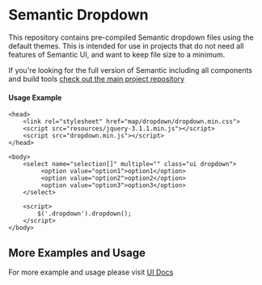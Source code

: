 # Semantic Dropdown

This repository contains pre-compiled Semantic dropdown files using the default themes. This is intended for use in projects that do not need all features of Semantic UI, and want to keep file size to a minimum.


If you're looking for the full version of Semantic including all components and build tools [check out the main project repository](https://github.com/Semantic-Org/Semantic-UI/tree/1.0)


#### Usage Example
```
<head>
	<link rel="stylesheet" href="map/dropdown/dropdown.min.css">
	<script src="resources/jquery-3.1.1.min.js"></script>
	<script src="dropdown.min.js"></script>
</head>

<body>
	<select name="selection[]" multiple="" class="ui dropdown">
		 <option value="option1">option1</option>
		 <option value="option2">option2</option>
		 <option value="option3">option3</option>
	</select>

	<script>
		$('.dropdown').dropdown(); 
	</script>
</body>

```


## More Examples and Usage

For more example and usage please visit [UI Docs](https://semantic-ui.com/modules/dropdown.html)


